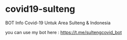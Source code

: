 # covid19-sulteng  

BOT Info Covid-19 Untuk Area Sulteng & Indonesia

you can use my bot here : https://t.me/sultengcovid_bot
